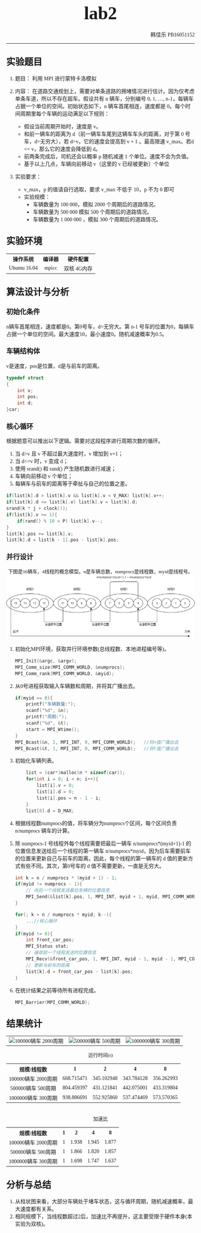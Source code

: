 # <center><font face="Consolas" size=7>lab2</font></center>

<p align="right"><font face="Consolas">韩佳乐 PB16051152</font></p>

***

## <font face="Consolas" size=5>实验题目</font>

<font face="Consolas">

1. 题目：
利用 MPI 进行蒙特卡洛模拟

2. 内容：
在道路交通规划上，需要对单条道路的拥堵情况进行估计。因为仅考虑单条车道，所以不存在超车。假设共有 n 辆车，分别编号 0, 1, …, n-1，每辆车占据一个单位的空间。初始状态如下，n 辆车首尾相连，速度都是 0。每个时间周期里每个车辆的运动满足以下规则：
   * 假设当前周期开始时，速度是 v。
   * 和前一辆车的距离为 d（前一辆车车尾到这辆车车头的距离，对于第 0 号车，d=无穷大），若 d>v，它的速度会提高到 v + 1 。最高限速 v_max。若d <= v，那么它的速度会降低到 d。
   * 前两条完成后，司机还会以概率 p 随机减速 1 个单位。速度不会为负值。
   * 基于以上几点，车辆向前移动 v（这里的 v 已经被更新）个单位

3. 实验要求：
   * v_max，p 的值请自行选取，要求 v_max 不低于 10，p 不为 0 即可
   * 实验规模：
     * 车辆数量为 100 000，模拟 2000 个周期后的道路情况。
     * 车辆数量为 500 000 模拟 500 个周期后的道路情况。
     * 车辆数量为 1 000 000 ，模拟 300 个周期后的道路情况。

</font>

## <font face="Consolas" size=5>实验环境</font>

<font face="Consolas">

<table style="word-break:break-all;">
    <tr>
        <th>操作系统</th>
        <th>编译器</th>
        <th>硬件配置</th>
    </tr>
    <tr>
        <td><center>Ubuntu 16.04</center></td>
        <td><center>mpicc</center></td>
        <td><center>双核 4G内存</center></td>
    </tr>
</table>

</font>

## <font face="Consolas" size=5>算法设计与分析</font>

### <font face="Consolas" size=4>初始化条件</font>

<font face="Consolas">

n辆车首尾相连，速度都是0。第0号车，d=无穷大。第 n-1 号车的位置为0，每辆车占据一个单位的空间。最大速度10，最小速度0。随机减速概率为0.5。

</font>

### <font face="Consolas" size=4>车辆结构体</font>

<font face="Consolas">

v是速度，pos是位置，d是与前车的距离。

</font>

```c
typedef struct
{
    int v;
    int pos;
    int d;
}car;
```

### <font face="Consolas" size=4>核心循环</font>

<font face="Consolas">

根据题意可以推出以下逻辑。需要对这段程序进行周期次数的循环。

1. 当 d>v 且 v 不超过最大速度时，v 增加到 v+1；
2. 当 d<=v 时，v 变成 d；
3. 使用 srand() 和 rand() 产生随机数进行减速；
4. 车辆向前移动 v 个单位；
5. 每辆车与前车的距离等于牵扯与自己的位置之差。

</font>

```c
if(list[k].d > list[k].v && list[k].v < V_MAX) list[k].v++;
if(list[k].d <= list[k].v) list[k].v = list[k].d;
srand(k * j + clock());
if(list[k].v >= 1){
    if(rand() % 10 < P) list[k].v--;
}
list[k].pos += list[k].v;
list[k].d = list[k - 1].pos - list[k].pos;
```

### <font face="Consolas" size=4>并行设计</font>

<center><font face="Consolas" size=2>下图是16辆车，4线程的概念模型。n是车辆总数，numprocs是线程数，myid是线程号。</font></center>

<img src="pictures/lab2.png">

<font face="Consolas">

1. 初始化MPI环境，获取并行环境参数(总线程数、本地进程编号等)。

    ```c
    MPI_Init(&argc, &argv);
    MPI_Comm_size(MPI_COMM_WORLD, &numprocs);
    MPI_Comm_rank(MPI_COMM_WORLD, &myid);
    ```

2. 从0号进程获取输入车辆数和周期，并将其广播出去。

    ```c
    if(myid == 0){
        printf("车辆数量:");
        scanf("%d", &n);
        printf("周期:");
        scanf("%d", &t);
        start = MPI_Wtime();
    }
    MPI_Bcast(&n, 1, MPI_INT, 0, MPI_COMM_WORLD);   //将n值广播出去
    MPI_Bcast(&t, 1, MPI_INT, 0, MPI_COMM_WORLD);   //将t值广播出去
    ```

3. 初始化车辆列表。

    ```c
        list = (car*)malloc(n * sizeof(car));
        for(int i = 0; i < n; i++){
            list[i].v = 0;
            list[i].d = 0;
            list[i].pos = n - 1 - i;
        }
        list[0].d = D_MAX;
    ```

4. 根据线程数numprocs的值，将车辆分为numprocs个区间，每个区间负责 n/numprocs 辆车的计算。
5. 除 numprocs-1 号线程外每个线程需要把最后一辆车 n/numprocs*(myid+1)-1 的位置信息发送给后一个线程的第一辆车 n/numprocs*myid，因为后车需要前车的位置来更新自己与前车的距离。因此，每个线程的第一辆车的 d 值的更新方式有些不同。其次，第0号车的 d 值不需要更新，一直是无穷大。

    ```c
    int k = n / numprocs * (myid + 1) - 1;
    if(myid != numprocs - 1){
        // 向后一个线程发送最后车辆的位置信息
        MPI_Send(&list[k].pos, 1, MPI_INT, myid + 1, myid, MPI_COMM_WORLD);
    }
    ```

    ```c
    for(; k > n / numprocs * myid; k--){
        ...//核心循环
    }
    if(myid != 0){
        int front_car_pos;
        MPI_Status stat;
        // 接收前一个线程发送的位置信息
        MPI_Recv(&front_car_pos, 1, MPI_INT, myid - 1, myid - 1, MPI_COMM_WORLD, &stat);
        // 更新与前车的距离
        list[k].d = front_car_pos - list[k].pos;
    }
    ```

6. 在统计结果之前等待所有进程完成。

    ```c
    MPI_Barrier(MPI_COMM_WORLD);
    ```

</font>

## <font face="Consolas" size=5>结果统计</font>

<font face="Consolas">

<table>
    <tr>
        <td><center><img src="https://img-blog.csdnimg.cn/2020081523143196.PNG">100000辆车 2000周期</center></td>
        <td><center><img src="https://img-blog.csdnimg.cn/2020081523143192.PNG">500000辆车 500周期</center></td>
        <td><center><img src="https://img-blog.csdnimg.cn/20200815231431127.PNG">1000000辆车 300周期</center></td>
    </tr>
</table>

<center><font size=2>运行时间(s)</font></center>

<table style="word-break:break-all;">
    <tr>
        <th>规模/线程数</th>
        <th>1</th>
        <th>2</th>
        <th>4</th>
        <th>8</th>
    </tr>
    <tr>
        <td><center>100000辆车 2000周期</center></td>
        <td><center>668.715471</center></td>
        <td><center>345.102948</center></td>
        <td><center>343.784128</center></td>
        <td><center>356.262993</center></td>
    </tr>
    <tr>
        <td><center>500000辆车 500周期</center></td>
        <td><center>804.459397</center></td>
        <td><center>431.121841</center></td>
        <td><center>442.075001</center></td>
        <td><center>433.319804</center></td>
    </tr>
    <tr>
        <td><center>1000000辆车 300周期</center></td>
        <td><center>938.806691</center></td>
        <td><center>552.925860</center></td>
        <td><center>537.474469</center></td>
        <td><center>573.570365</center></td>
    </tr>
</table>

<br>

<center><font size=2>加速比</font></center>

<table style="word-break:break-all;">
    <tr>
        <th>规模/线程数</th>
        <th>1</th>
        <th>2</th>
        <th>4</th>
        <th>8</th>
    </tr>
    <tr>
        <td><center>100000辆车 2000周期</center></td>
        <td><center>1</center></td>
        <td><center>1.938</center></td>
        <td><center>1.945</center></td>
        <td><center>1.877</center></td>
    </tr>
    <tr>
        <td><center>500000辆车 500周期</center></td>
        <td><center>1</center></td>
        <td><center>1.866</center></td>
        <td><center>1.820</center></td>
        <td><center>1.857</center></td>
    </tr>
    <tr>
        <td><center>1000000辆车 300周期</center></td>
        <td><center>1</center></td>
        <td><center>1.698</center></td>
        <td><center>1.747</center></td>
        <td><center>1.637</center></td>
    </tr>
</table>

</font>

## <font face="Consolas" size=5>分析与总结</font>

<font face="Consolas">

1. 从柱状图来看，大部分车辆处于堵车状态，这与循环周期，随机减速概率，最大速度都有关系。
2. 相同规模下，当线程数超过2后，加速比不再提升，这主要受限于硬件本身(本实验为双核)。

</font>
